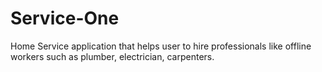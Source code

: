 # Service-One
Home Service application that helps user to hire professionals like offline workers such as plumber, electrician, carpenters. 
